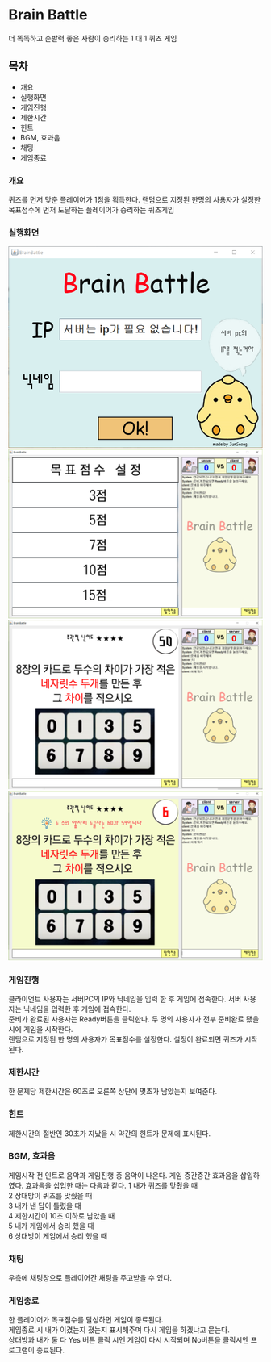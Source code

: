 ﻿# **Brain Battle**
더 똑똑하고 순발력 좋은 사람이 승리하는 1 대 1 퀴즈 게임 

 ## 목차
* 개요
* 실행화면
* 게임진행
* 제한시간
* 힌트
* BGM, 효과음
* 채팅
* 게임종료

### 개요
퀴즈를 먼저 맞춘 플레이어가 1점을 획득한다. 랜덤으로 지정된 한명의 사용자가 설정한 목표점수에 먼저 도달하는 플레이어가 승리하는 퀴즈게임
### 실행화면
![INTRO](./image/INTRO.png)
![GOALSETTING](./image/GOALSETTING.png)
![GAME](./image/GAME.png)
![GAMEHINT](./image/GAMEHINT.png)
### 게임진행
클라이언트 사용자는 서버PC의 IP와 닉네임을 입력 한 후 게임에 접속한다.  서버 사용자는 닉네임을 입력한 후 게임에 접속한다.  
준비가 완료된 사용자는 Ready버튼을 클릭한다. 두 명의 사용자가 전부 준비완료 됐을 시에 게임을 시작한다.  
랜덤으로 지정된 한 명의 사용자가 목표점수를 설정한다. 설정이 완료되면 퀴즈가 시작된다. 
### 제한시간
한 문제당 제한시간은 60초로 오른쪽 상단에 몇초가 남았는지 보여준다. 
### 힌트
제한시간의 절반인 30초가 지났을 시 약간의 힌트가 문제에 표시된다.
### BGM, 효과음
게임시작 전 인트로 음악과 게임진행 중 음악이 나온다. 게임 중간중간 효과음을 삽입하였다. 효과음을 삽입한 때는 다음과 같다. 
1 내가 퀴즈를 맞췄을 때  
2 상대방이 퀴즈를 맞췄을 때  
3 내가 낸 답이 틀렸을 때  
4 제한시간이 10초 이하로 남았을 때  
5 내가 게임에서 승리 했을 때  
6 상대방이 게임에서  승리 했을 때  
### 채팅
우측에 채팅창으로 플레이어간 채팅을 주고받을 수 있다.
### 게임종료
한 플레이어가 목표점수를 달성하면 게임이 종료된다.  
게임종료 시 내가 이겼는지 졌는지 표시해주며 다시 게임을 하겠냐고 묻는다.  
상대방과 내가 둘 다 Yes 버튼 클릭 시엔 게임이 다시 시작되며 No버튼을 클릭시엔 프로그램이 종료된다. 

